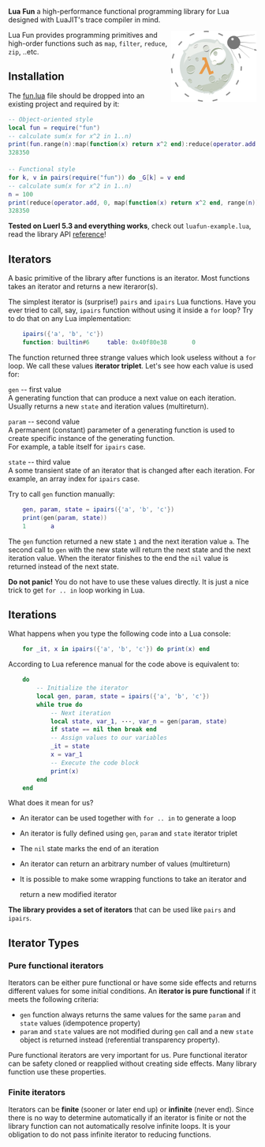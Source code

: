 __Lua__ __Fun__ a high-performance functional programming library for Lua designed with LuaJIT's trace compiler in mind.

<img src="/examples/fun/luafun.png" align="right" width="174px" height="144px" />

Lua Fun provides programming primitives and high-order functions such as ``map``, ``filter``, ``reduce``, ``zip``, ..etc.

## Installation

The [fun.lua](https://raw.githubusercontent.com/luafun/luafun/master/fun.lua) file should be dropped into an existing project
and required by it:

```lua
-- Object-oriented style
local fun = require("fun")
-- calculate sum(x for x^2 in 1..n)
print(fun.range(n):map(function(x) return x^2 end):reduce(operator.add, 0))
328350

-- Functional style
for k, v in pairs(require("fun")) do _G[k] = v end
-- calculate sum(x for x^2 in 1..n)
n = 100
print(reduce(operator.add, 0, map(function(x) return x^2 end, range(n))))
328350
```

__Tested on Luerl 5.3 and everything works__, check out `luafun-example.lua`, read the library API [reference](https://luafun.github.io/reference.html)!

## Iterators

A basic primitive of the library after functions is an iterator. Most functions
takes an iterator and returns a new iteraror(s).

The simplest iterator is (surprise!) `pairs` and `ipairs`
Lua functions. Have you ever tried to call, say, `ipairs` function
without using it inside a ``for`` loop? Try to do that on any Lua
implementation:

```lua
    ipairs({'a', 'b', 'c'})
    function: builtin#6     table: 0x40f80e38       0
```
The function returned three strange values which look useless without a ``for``
loop. We call these values **iterator triplet**.
Let's see how each value is used for:

``gen`` -- first value<br>
   A generating function that can produce a next value on each iteration.
   Usually returns a new ``state`` and iteration values (multireturn).

``param`` -- second value<br>
   A permanent (constant) parameter of a generating function is used to create
   specific instance of the generating function. <br>For example, a table itself
   for ``ipairs`` case.

``state`` -- third value<br>
   A some transient state of an iterator that is changed after each iteration.
   For example, an array index for ``ipairs`` case.

Try to call ``gen`` function manually:

```lua
    gen, param, state = ipairs({'a', 'b', 'c'})
    print(gen(param, state))
    1       a
```
The ``gen`` function returned a new state ``1`` and the next iteration
value ``a``. The second call to ``gen`` with the new state will return the next
state  and the next iteration value. When the iterator finishes to the end
the ``nil`` value is returned instead of the next state.

**Do not panic!** You do not have to use these values directly.
It is just a nice trick to get ``for .. in`` loop working in Lua.

## Iterations

What happens when you type the following code into a Lua console:

```lua
    for _it, x in ipairs({'a', 'b', 'c'}) do print(x) end
```
According to Lua reference manual for the code above is equivalent to:
```lua
    do
        -- Initialize the iterator
        local gen, param, state = ipairs({'a', 'b', 'c'})
        while true do
            -- Next iteration
            local state, var_1, ···, var_n = gen(param, state)
            if state == nil then break end
            -- Assign values to our variables
            _it = state
            x = var_1
            -- Execute the code block
            print(x)
        end
    end
```
What does it mean for us?

* An iterator can be used together with ``for .. in`` to generate a loop
* An iterator is fully defined using ``gen``, ``param`` and ``state`` iterator
  triplet
* The ``nil`` state marks the end of an iteration
* An iterator can return an arbitrary number of values (multireturn)
* It is possible to make some wrapping functions to take an iterator and

  return a new modified iterator

**The library provides a set of iterators** that can be used like ``pairs``
and ``ipairs``.

## Iterator Types

### Pure functional iterators

Iterators can be either pure functional or have some side effects and returns
different values for some initial conditions. An **iterator is
pure functional** if it meets the following criteria:

- ``gen`` function always returns the same values for the same ``param`` and
  ``state`` values (idempotence property)
- ``param`` and ``state`` values are not modified during ``gen`` call and
  a new ``state`` object is returned instead (referential transparency
  property).

Pure functional iterators are very important for us. Pure functional iterator
can be safety cloned or reapplied without creating side effects. Many library
function use these properties.

### Finite iterators

Iterators can be **finite** (sooner or later end up) or **infinite**
(never end).
Since there is no way to determine automatically if an iterator is finite or
not the library function can not automatically resolve infinite
loops. It is your obligation to do not pass infinite iterator to reducing
functions.

